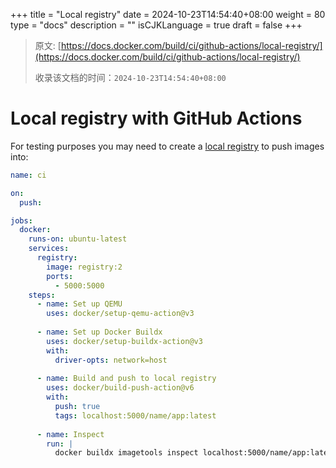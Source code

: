 +++
title = "Local registry"
date = 2024-10-23T14:54:40+08:00
weight = 80
type = "docs"
description = ""
isCJKLanguage = true
draft = false
+++

> 原文: [https://docs.docker.com/build/ci/github-actions/local-registry/](https://docs.docker.com/build/ci/github-actions/local-registry/)
>
> 收录该文档的时间：`2024-10-23T14:54:40+08:00`

# Local registry with GitHub Actions

For testing purposes you may need to create a [local registry](https://hub.docker.com/_/registry) to push images into:



```yaml
name: ci

on:
  push:

jobs:
  docker:
    runs-on: ubuntu-latest
    services:
      registry:
        image: registry:2
        ports:
          - 5000:5000
    steps:
      - name: Set up QEMU
        uses: docker/setup-qemu-action@v3
      
      - name: Set up Docker Buildx
        uses: docker/setup-buildx-action@v3
        with:
          driver-opts: network=host
      
      - name: Build and push to local registry
        uses: docker/build-push-action@v6
        with:
          push: true
          tags: localhost:5000/name/app:latest
      
      - name: Inspect
        run: |
          docker buildx imagetools inspect localhost:5000/name/app:latest      
```
